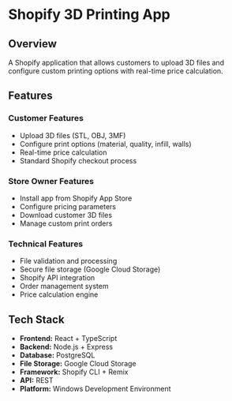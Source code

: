 # Shopify 3D Printing App

## Overview
A Shopify application that allows customers to upload 3D files and configure custom printing options with real-time price calculation.

## Features

### Customer Features
- Upload 3D files (STL, OBJ, 3MF)
- Configure print options (material, quality, infill, walls)
- Real-time price calculation
- Standard Shopify checkout process

### Store Owner Features
- Install app from Shopify App Store
- Configure pricing parameters
- Download customer 3D files
- Manage custom print orders

### Technical Features
- File validation and processing
- Secure file storage (Google Cloud Storage)
- Shopify API integration
- Order management system
- Price calculation engine

## Tech Stack
- **Frontend:** React + TypeScript
- **Backend:** Node.js + Express
- **Database:** PostgreSQL
- **File Storage:** Google Cloud Storage
- **Framework:** Shopify CLI + Remix
- **API:** REST
- **Platform:** Windows Development Environment